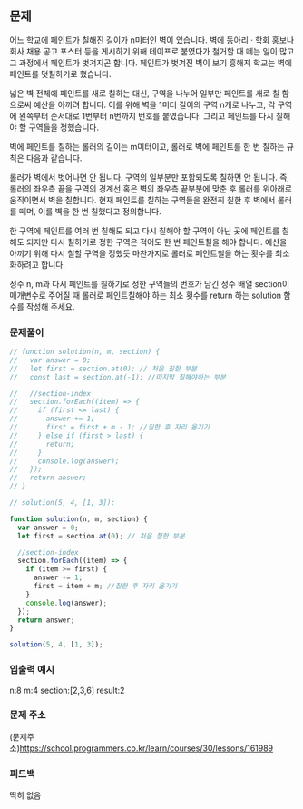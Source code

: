 ## 문제

어느 학교에 페인트가 칠해진 길이가 n미터인 벽이 있습니다. 벽에 동아리 · 학회 홍보나 회사 채용 공고 포스터 등을 게시하기 위해 테이프로 붙였다가 철거할 때 떼는 일이 많고 그 과정에서 페인트가 벗겨지곤 합니다. 페인트가 벗겨진 벽이 보기 흉해져 학교는 벽에 페인트를 덧칠하기로 했습니다.

넓은 벽 전체에 페인트를 새로 칠하는 대신, 구역을 나누어 일부만 페인트를 새로 칠 함으로써 예산을 아끼려 합니다. 이를 위해 벽을 1미터 길이의 구역 n개로 나누고, 각 구역에 왼쪽부터 순서대로 1번부터 n번까지 번호를 붙였습니다. 그리고 페인트를 다시 칠해야 할 구역들을 정했습니다.

벽에 페인트를 칠하는 롤러의 길이는 m미터이고, 롤러로 벽에 페인트를 한 번 칠하는 규칙은 다음과 같습니다.

롤러가 벽에서 벗어나면 안 됩니다.
구역의 일부분만 포함되도록 칠하면 안 됩니다.
즉, 롤러의 좌우측 끝을 구역의 경계선 혹은 벽의 좌우측 끝부분에 맞춘 후 롤러를 위아래로 움직이면서 벽을 칠합니다. 현재 페인트를 칠하는 구역들을 완전히 칠한 후 벽에서 롤러를 떼며, 이를 벽을 한 번 칠했다고 정의합니다.

한 구역에 페인트를 여러 번 칠해도 되고 다시 칠해야 할 구역이 아닌 곳에 페인트를 칠해도 되지만 다시 칠하기로 정한 구역은 적어도 한 번 페인트칠을 해야 합니다. 예산을 아끼기 위해 다시 칠할 구역을 정했듯 마찬가지로 롤러로 페인트칠을 하는 횟수를 최소화하려고 합니다.

정수 n, m과 다시 페인트를 칠하기로 정한 구역들의 번호가 담긴 정수 배열 section이 매개변수로 주어질 때 롤러로 페인트칠해야 하는 최소 횟수를 return 하는 solution 함수를 작성해 주세요.

### 문제풀이

```js
// function solution(n, m, section) {
//   var answer = 0;
//   let first = section.at(0); // 처음 칠한 부분
//   const last = section.at(-1); //마지막 칠해야하는 부분

//   //section-index
//   section.forEach((item) => {
//     if (first <= last) {
//       answer += 1;
//       first = first + m - 1; //칠한 후 자리 옮기기
//     } else if (first > last) {
//       return;
//     }
//     console.log(answer);
//   });
//   return answer;
// }

// solution(5, 4, [1, 3]);

function solution(n, m, section) {
  var answer = 0;
  let first = section.at(0); // 처음 칠한 부분

  //section-index
  section.forEach((item) => {
    if (item >= first) {
      answer += 1;
      first = item + m; //칠한 후 자리 옮기기
    }
    console.log(answer);
  });
  return answer;
}

solution(5, 4, [1, 3]);
```

### 입출력 예시

n:8
m:4
section:[2,3,6]
result:2

### 문제 주소

(문제주소)https://school.programmers.co.kr/learn/courses/30/lessons/161989

### 피드백

딱히 없음
